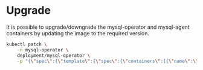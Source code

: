 # Upgrade

It is possible to upgrade/downgrade the mysql-operator and mysql-agent containers by updating the image to the required version.

```bash
kubectl patch \
    -n mysql-operator \
    deployment/mysql-operator \
    -p "{\"spec\":{\"template\":{\"spec\":{\"containers\":[{\"name\":\"mysql-operator-controller\",\"image\":\"registry.oracledx.com/skeppare/mysql-operator:${OPERATOR_VERSION}\"}]}}}}"
```


